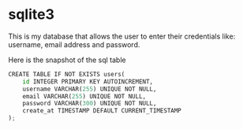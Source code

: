 # sqlite3

This is my database that allows the user to enter their credentials like: username, email address and password.

Here is the snapshot of the sql table
````py
CREATE TABLE IF NOT EXISTS users(
    id INTEGER PRIMARY KEY AUTOINCREMENT,
    username VARCHAR(255) UNIQUE NOT NULL,
    email VARCHAR(255) UNIQUE NOT NULL,
    password VARCHAR(300) UNIQUE NOT NULL,
    create_at TIMESTAMP DEFAULT CURRENT_TIMESTAMP
);

````